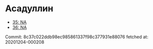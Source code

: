 # Асадуллин
- [35: NA](35.md)
- [36: NA](36.md)

Commit: 8c37c022ddb98ec985861337f98c377931e88076
 fetched at: 20201204-000208
